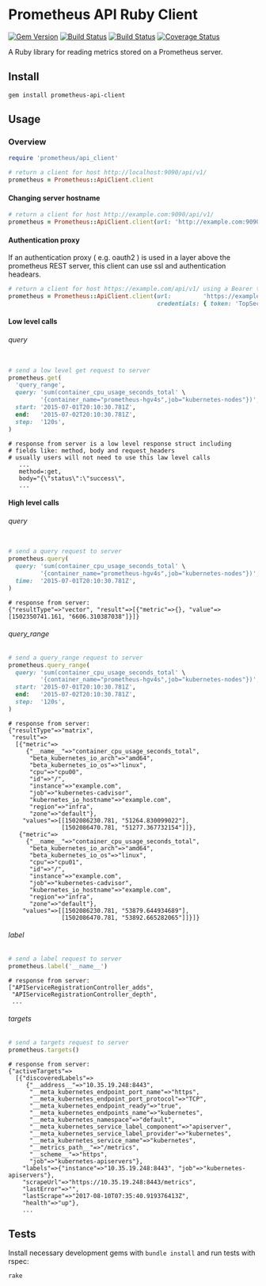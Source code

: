 # Prometheus API Ruby Client

[![Gem Version][1]](http://badge.fury.io/rb/prometheus-api-client)
[![Build Status][2]](http://travis-ci.org/prometheus/prometheus_api_client_ruby)
[![Build Status][3]](https://codeclimate.com/github/prometheus/prometheus_api_client_ruby)
[![Coverage Status][4]](https://coveralls.io/github/prometheus/prometheus_api_client_ruby?branch=master)

A Ruby library for reading metrics stored on a Prometheus server.

## Install

```
gem install prometheus-api-client
```

## Usage

### Overview

```ruby
require 'prometheus/api_client'

# return a client for host http://localhost:9090/api/v1/
prometheus = Prometheus::ApiClient.client
```

#### Changing server hostname

```ruby
# return a client for host http://example.com:9090/api/v1/
prometheus = Prometheus::ApiClient.client(url: 'http://example.com:9090')
```

#### Authentication proxy

If an authentication proxy ( e.g. oauth2 ) is used in a layer above the
prometheus REST server, this client can use ssl and authentication headears.

```ruby
# return a client for host https://example.com/api/v1/ using a Bearer token "TopSecret"
prometheus = Prometheus::ApiClient.client(url:         'https://example.com:443',
                                          credentials: { token: 'TopSecret' })
```

#### Low level calls

###### query

```ruby

# send a low level get request to server
prometheus.get(
  'query_range',
  query: 'sum(container_cpu_usage_seconds_total' \
         '{container_name="prometheus-hgv4s",job="kubernetes-nodes"})',
  start: '2015-07-01T20:10:30.781Z',
  end:   '2015-07-02T20:10:30.781Z',
  step:  '120s',
)
```
```
# response from server is a low level response struct including
# fields like: method, body and request_headers
# usually users will not need to use this law level calls
   ...
   method=:get,
   body="{\"status\":\"success\",
   ...
```
#### High level calls

###### query

```ruby

# send a query request to server
prometheus.query(
  query: 'sum(container_cpu_usage_seconds_total' \
         '{container_name="prometheus-hgv4s",job="kubernetes-nodes"})',
  time:  '2015-07-01T20:10:30.781Z',
)
```
```
# response from server:
{"resultType"=>"vector", "result"=>[{"metric"=>{}, "value"=>[1502350741.161, "6606.310387038"]}]}
```
###### query_range

```ruby
# send a query_range request to server
prometheus.query_range(
  query: 'sum(container_cpu_usage_seconds_total' \
         '{container_name="prometheus-hgv4s",job="kubernetes-nodes"})',
  start: '2015-07-01T20:10:30.781Z',
  end:   '2015-07-02T20:10:30.781Z',
  step:  '120s',
)
```
```
# response from server:
{"resultType"=>"matrix",
 "result"=>
  [{"metric"=>
     {"__name__"=>"container_cpu_usage_seconds_total",
      "beta_kubernetes_io_arch"=>"amd64",
      "beta_kubernetes_io_os"=>"linux",
      "cpu"=>"cpu00",
      "id"=>"/",
      "instance"=>"example.com",
      "job"=>"kubernetes-cadvisor",
      "kubernetes_io_hostname"=>"example.com",
      "region"=>"infra",
      "zone"=>"default"},
    "values"=>[[1502086230.781, "51264.830099022"],
               [1502086470.781, "51277.367732154"]]},
   {"metric"=>
     {"__name__"=>"container_cpu_usage_seconds_total",
      "beta_kubernetes_io_arch"=>"amd64",
      "beta_kubernetes_io_os"=>"linux",
      "cpu"=>"cpu01",
      "id"=>"/",
      "instance"=>"example.com",
      "job"=>"kubernetes-cadvisor",
      "kubernetes_io_hostname"=>"example.com",
      "region"=>"infra",
      "zone"=>"default"},
    "values"=>[[1502086230.781, "53879.644934689"],
               [1502086470.781, "53892.665282065"]]}]}
```

###### label

```ruby
# send a label request to server
prometheus.label('__name__')
```
```
# response from server:
["APIServiceRegistrationController_adds",
 "APIServiceRegistrationController_depth",
 ...

```

###### targets

```ruby
# send a targets request to server
prometheus.targets()
```
```
# response from server:
{"activeTargets"=>
  [{"discoveredLabels"=>
     {"__address__"=>"10.35.19.248:8443",
      "__meta_kubernetes_endpoint_port_name"=>"https",
      "__meta_kubernetes_endpoint_port_protocol"=>"TCP",
      "__meta_kubernetes_endpoint_ready"=>"true",
      "__meta_kubernetes_endpoints_name"=>"kubernetes",
      "__meta_kubernetes_namespace"=>"default",
      "__meta_kubernetes_service_label_component"=>"apiserver",
      "__meta_kubernetes_service_label_provider"=>"kubernetes",
      "__meta_kubernetes_service_name"=>"kubernetes",
      "__metrics_path__"=>"/metrics",
      "__scheme__"=>"https",
      "job"=>"kubernetes-apiservers"},
    "labels"=>{"instance"=>"10.35.19.248:8443", "job"=>"kubernetes-apiservers"},
    "scrapeUrl"=>"https://10.35.19.248:8443/metrics",
    "lastError"=>"",
    "lastScrape"=>"2017-08-10T07:35:40.919376413Z",
    "health"=>"up"},
    ...

```

## Tests

Install necessary development gems with `bundle install` and run tests with
rspec:

```bash
rake
```

[1]: https://badge.fury.io/rb/prometheus-api-client.svg
[2]: https://secure.travis-ci.org/yaacov/prometheus_api_client_ruby.svg
[3]: https://codeclimate.com/github/yaacov/prometheus_api_client_ruby.svg
[4]: https://coveralls.io/repos/github/yaacov/prometheus_api_client_ruby/badge.svg
